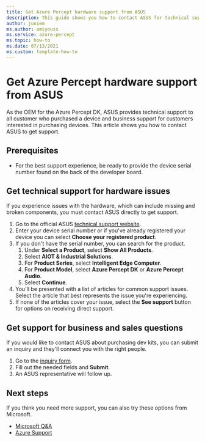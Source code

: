 ```yaml
---
title: Get Azure Percept hardware support from ASUS
description: This guide shows you how to contact ASUS for technical support for the Azure Percept DK hardware. 
author: juniem
ms.author: amiyouss
ms.service: azure-percept
ms.topic: how-to
ms.date: 07/13/2021
ms.custom: template-how-to
---
```


# Get Azure Percept hardware support from ASUS

As the OEM for the Azure Percept DK, ASUS provides technical support to all customer who purchased a device and business support for customers interested in purchasing devices. This article shows you how to contact ASUS to get support.


## Prerequisites

- For the best support experience, be ready to provide the device serial number found on the back of the developer board.

## Get technical support for hardware issues
If you experience issues with the hardware, which can include missing and broken components, you must contact ASUS directly to get support.
1. Go to the official ASUS [technical support website](https://www.asus.com/us/support/contact/troubleshooting).
1. Enter your device serial number or if you've already registered your device you can select **Choose your registered product**.
1. If you don't have the serial number, you can search for the product.
    1. Under **Select a Product**, select **Show All Products**.
    1. Select **AIOT & Industrial Solutions**.
    1. For **Product Series**, select **Intelligent Edge Computer**.
    1. For **Product Model**, select **Azure Percept DK** or **Azure Percept Audio**.
    1. Select **Continue**.
1. You'll be presented with a list of articles for common support issues. Select the article that best represents the issue you're experiencing.
1. If none of the articles cover your issue, select the **See support** button for options on receiving direct support.

## Get support for business and sales questions
If you would like to contact ASUS about purchasing dev kits, you can submit an inquiry and they'll connect you with the right people.
1. Go to the [inquiry form](https://iot.asus.com/inquiry/).
1. Fill out the needed fields and **Submit**.
1. An ASUS representative will follow up.

## Next steps
If you think you need more support, you can also try these options from Microsoft.
- [Microsoft Q&A](/answers/products/)
- [Azure Support](https://azure.microsoft.com/support/plans/)